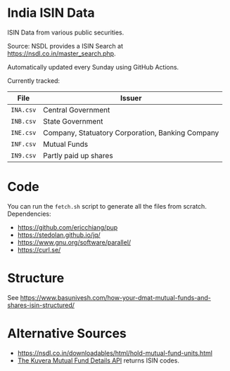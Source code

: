 # India ISIN Data

ISIN Data from various public securities.

Source: NSDL provides a ISIN Search at <https://nsdl.co.in/master_search.php>.

Automatically updated every Sunday using GitHub Actions.

Currently tracked:

|File|Issuer|
-----|-----
`INA.csv`|Central Government
`INB.csv`|State Government
`INE.csv`|Company, Statuatory Corporation, Banking Company
`INF.csv`|Mutual Funds
`IN9.csv`|Partly paid up shares

# Code

You can run the `fetch.sh` script to generate all the files from scratch. Dependencies:

- https://github.com/ericchiang/pup
- https://stedolan.github.io/jq/
- https://www.gnu.org/software/parallel/
- https://curl.se/

# Structure

See https://www.basunivesh.com/how-your-dmat-mutual-funds-and-shares-isin-structured/

# Alternative Sources

- https://nsdl.co.in/downloadables/html/hold-mutual-fund-units.html
- [The Kuvera Mutual Fund Details API](https://stoplight.captnemo.in/docs/kuvera/reference/Kuvera.yaml/paths/~1mf~1api~1v4~1fund_schemes~1%7Bcodes%7D.json/get) returns ISIN codes.